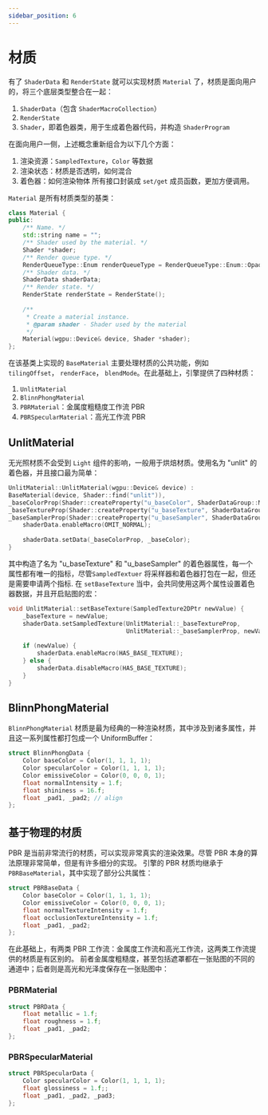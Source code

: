 ```yaml
---
sidebar_position: 6
---
```


# 材质

有了 `ShaderData` 和 `RenderState` 就可以实现材质 `Material` 了，材质是面向用户的，将三个底层类型整合在一起：

1. `ShaderData`（包含 `ShaderMacroCollection`）
2. `RenderState`
3. `Shader`，即着色器类，用于生成着色器代码，并构造 `ShaderProgram`

在面向用户一侧，上述概念重新组合为以下几个方面：

1. 渲染资源：`SampledTexture`，`Color` 等数据
2. 渲染状态：材质是否透明，如何混合
3. 着色器：如何渲染物体 所有接口封装成 `set/get` 成员函数，更加方便调用。

`Material` 是所有材质类型的基类：

```cpp
class Material {
public:
    /** Name. */
    std::string name = "";
    /** Shader used by the material. */
    Shader *shader;
    /** Render queue type. */
    RenderQueueType::Enum renderQueueType = RenderQueueType::Enum::Opaque;
    /** Shader data. */
    ShaderData shaderData;
    /** Render state. */
    RenderState renderState = RenderState();
    
    /**
     * Create a material instance.
     * @param shader - Shader used by the material
     */
    Material(wgpu::Device& device, Shader *shader);
};
```

在该基类上实现的 `BaseMaterial` 主要处理材质的公共功能，例如 `tilingOffset`， `renderFace`， `blendMode`。在此基础上，引擎提供了四种材质：

1. `UnlitMaterial`
2. `BlinnPhongMaterial`
3. `PBRMaterial`：金属度粗糙度工作流 PBR
4. `PBRSpecularMaterial`：高光工作流 PBR

## UnlitMaterial

无光照材质不会受到 `Light` 组件的影响，一般用于烘焙材质。使用名为 "unlit" 的着色器，并且接口最为简单：

```cpp
UnlitMaterial::UnlitMaterial(wgpu::Device& device) :
BaseMaterial(device, Shader::find("unlit")),
_baseColorProp(Shader::createProperty("u_baseColor", ShaderDataGroup::Material)),
_baseTextureProp(Shader::createProperty("u_baseTexture", ShaderDataGroup::Material)),
_baseSamplerProp(Shader::createProperty("u_baseSampler", ShaderDataGroup::Material)) {
    shaderData.enableMacro(OMIT_NORMAL);
    
    shaderData.setData(_baseColorProp, _baseColor);
}
```

其中构造了名为 "u_baseTexture" 和 "u_baseSampler" 的着色器属性，每一个属性都有唯一的指标，尽管`SampledTextuer` 将采样器和着色器打包在一起，但还是需要申请两个指标.
在 `setBaseTexture` 当中，会共同使用这两个属性设置着色器数据，并且开启贴图的宏：

```cpp
void UnlitMaterial::setBaseTexture(SampledTexture2DPtr newValue) {
    _baseTexture = newValue;
    shaderData.setSampledTexture(UnlitMaterial::_baseTextureProp,
                                 UnlitMaterial::_baseSamplerProp, newValue);
    
    if (newValue) {
        shaderData.enableMacro(HAS_BASE_TEXTURE);
    } else {
        shaderData.disableMacro(HAS_BASE_TEXTURE);
    }
}
```

## BlinnPhongMaterial

`BlinnPhongMaterial` 材质是最为经典的一种渲染材质，其中涉及到诸多属性，并且这一系列属性都打包成一个 UniformBuffer：

```cpp
struct BlinnPhongData {
    Color baseColor = Color(1, 1, 1, 1);
    Color specularColor = Color(1, 1, 1, 1);
    Color emissiveColor = Color(0, 0, 0, 1);
    float normalIntensity = 1.f;
    float shininess = 16.f;
    float _pad1, _pad2; // align
};
```

## 基于物理的材质

PBR 是当前非常流行的材质，可以实现非常真实的渲染效果。尽管 PBR 本身的算法原理非常简单，但是有许多细分的实现。
引擎的 PBR 材质均继承于 `PBRBaseMaterial`，其中实现了部分公共属性：

```cpp
struct PBRBaseData {
    Color baseColor = Color(1, 1, 1, 1);
    Color emissiveColor = Color(0, 0, 0, 1);
    float normalTextureIntensity = 1.f;
    float occlusionTextureIntensity = 1.f;
    float _pad1, _pad2;
};
```

在此基础上，有两类 PBR 工作流：金属度工作流和高光工作流，这两类工作流提供的材质是有区别的。
前者金属度粗糙度，甚至包括遮罩都在一张贴图的不同的通道中；后者则是高光和光泽度保存在一张贴图中：

### PBRMaterial
```cpp
struct PBRData {
    float metallic = 1.f;
    float roughness = 1.f;
    float _pad1, _pad2;
};
```

### PBRSpecularMaterial
```cpp
struct PBRSpecularData {
    Color specularColor = Color(1, 1, 1, 1);
    float glossiness = 1.f;;
    float _pad1, _pad2, _pad3;
};
```
